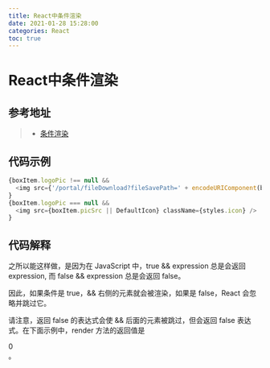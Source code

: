 ```yaml
---
title: React中条件渲染
date: 2021-01-28 15:28:00
categories: React
toc: true
---
```


# React中条件渲染

## 参考地址

> * [条件渲染](https://zh-hans.reactjs.org/docs/conditional-rendering.html)

## 代码示例

``` javascript
{boxItem.logoPic !== null &&
  <img src={'/portal/fileDownload?fileSavePath=' + encodeURIComponent(boxItem.logoPic.fileSavePath) + '&fileSaveName=' + encodeURIComponent(boxItem.logoPic.fileSaveName) + '&fileOriginName=' + encodeURIComponent(boxItem.logoPic.fileOriginName)} className={styles.icon}></img>
}
{boxItem.logoPic === null &&
  <img src={boxItem.picSrc || DefaultIcon} className={styles.icon} />
}
```

## 代码解释

之所以能这样做，是因为在 JavaScript 中，true && expression 总是会返回 expression, 而 false && expression 总是会返回 false。

因此，如果条件是 true，&& 右侧的元素就会被渲染，如果是 false，React 会忽略并跳过它。

请注意，返回 false 的表达式会使 && 后面的元素被跳过，但会返回 false 表达式。在下面示例中，render 方法的返回值是 <div>0</div>。